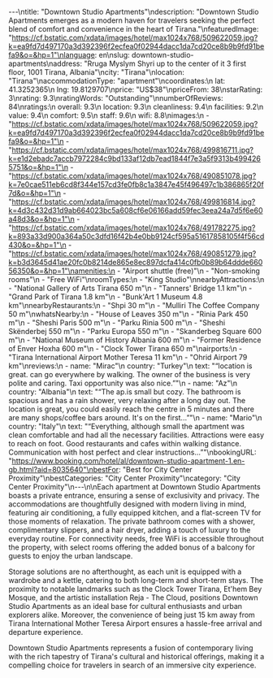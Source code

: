 ---\ntitle: "Downtown Studio Apartments"\ndescription: "Downtown Studio Apartments emerges as a modern haven for travelers seeking the perfect blend of comfort and convenience in the heart of Tirana."\nfeaturedImage: "https://cf.bstatic.com/xdata/images/hotel/max1024x768/509622059.jpg?k=ea9fd7d497170a3d392396f2ecfea0f02944dacc1da7cd20ce8b9b9fd91befa9&o=&hp=1"\nlanguage: en\nslug: downtown-studio-apartments\naddress: "Rruga Myslym Shyri up to the center of it 3 first floor, 1001 Tirana, Albania"\ncity: "Tirana"\nlocation: "Tirana"\naccommodationType: "apartment"\ncoordinates:\n  lat: 41.3252365\n  lng: 19.8129707\nprice: "US$38"\npriceFrom: 38\nstarRating: 3\nrating: 9.3\nratingWords: "Outstanding"\nnumberOfReviews: 84\nratings:\n  overall: 9.3\n  location: 9.3\n  cleanliness: 9.4\n  facilities: 9.2\n  value: 9.4\n  comfort: 9.5\n  staff: 9.6\n  wifi: 8.8\nimages:\n  - "https://cf.bstatic.com/xdata/images/hotel/max1024x768/509622059.jpg?k=ea9fd7d497170a3d392396f2ecfea0f02944dacc1da7cd20ce8b9b9fd91befa9&o=&hp=1"\n  - "https://cf.bstatic.com/xdata/images/hotel/max1024x768/499816711.jpg?k=e1d2ebadc7accb7972284c9bd133af12db7ead1844f7e3a5f9313b4994265751&o=&hp=1"\n  - "https://cf.bstatic.com/xdata/images/hotel/max1024x768/490851078.jpg?k=7e0cae511eb6cd8f344e157cd3fe0fb8c1a3847e45f496497c1b386865f20f7d&o=&hp=1"\n  - "https://cf.bstatic.com/xdata/images/hotel/max1024x768/499816814.jpg?k=4d3c432d31d9ab664023bc5a608cf6e06166add59fec3eea24a7d5f6e60a48d3&o=&hp=1"\n  - "https://cf.bstatic.com/xdata/images/hotel/max1024x768/491782275.jpg?k=893a33d900a364a50c3dfd16f42b4e0bb9124cf595a51617858105f4f56cd430&o=&hp=1"\n  - "https://cf.bstatic.com/xdata/images/hotel/max1024x768/490851279.jpg?k=b3d3645d41ae20fc0b8214de865e8ec897dcfa414c0fb0b89b64ddde66056350&o=&hp=1"\namenities:\n  - "Airport shuttle (free)"\n  - "Non-smoking rooms"\n  - "Free WiFi"\nroomTypes:\n  - "King Studio"\nnearbyAttractions:\n  - "National Gallery of Arts Tirana 650 m"\n  - "Tanners' Bridge 1.1 km"\n  - "Grand Park of Tirana 1.8 km"\n  - "Bunk'Art 1 Museum 4.8 km"\nnearbyRestaurants:\n  - "Shpi 30 m"\n  - "Mulliri The Coffee Company 50 m"\nwhatsNearby:\n  - "House of Leaves 350 m"\n  - "Rinia Park 450 m"\n  - "Sheshi Paris 500 m"\n  - "Parku Rinia 500 m"\n  - "Sheshi Skënderbej 550 m"\n  - "Parku Europa 550 m"\n  - "Skanderbeg Square 600 m"\n  - "National Museum of History Albania 600 m"\n  - "Former Residence of Enver Hoxha 600 m"\n  - "Clock Tower Tirana 650 m"\nairports:\n  - "Tirana International Airport Mother Teresa 11 km"\n  - "Ohrid Airport 79 km"\nreviews:\n  - name: "Mirac"\n    country: "Turkey"\n    text: "“location is great. can go everywhere by walking. The owner of the business is very polite and caring. Taxi opportunity was also nice.”"\n  - name: "Az"\n    country: "Albania"\n    text: "“The ap.is small but cozy. The bathroom is spacious and has a rain shower, very relaxing after a long day out. The location is great, you could easily reach the centre in 5 minutes and there are many shops/coffee bars around. It's on the first...”"\n  - name: "Mario"\n    country: "Italy"\n    text: "“Everything, although small the apartment was clean comfortable and had all the necessary facilities. Attractions were easy to reach on foot. Good restaurants and cafes within walking distance. Communication with host perfect and clear instructions...”"\nbookingURL: "https://www.booking.com/hotel/al/downtown-studio-apartment-1.en-gb.html?aid=8035640"\nbestFor: "Best for City Center Proximity"\nbestCategories: "City Center Proximity"\ncategory: "City Center Proximity"\n---\n\nEach apartment at Downtown Studio Apartments boasts a private entrance, ensuring a sense of exclusivity and privacy. The accommodations are thoughtfully designed with modern living in mind, featuring air conditioning, a fully equipped kitchen, and a flat-screen TV for those moments of relaxation. The private bathroom comes with a shower, complimentary slippers, and a hair dryer, adding a touch of luxury to the everyday routine. For connectivity needs, free WiFi is accessible throughout the property, with select rooms offering the added bonus of a balcony for guests to enjoy the urban landscape.

Storage solutions are no afterthought, as each unit is equipped with a wardrobe and a kettle, catering to both long-term and short-term stays. The proximity to notable landmarks such as the Clock Tower Tirana, Et'hem Bey Mosque, and the artistic installation Reja - The Cloud, positions Downtown Studio Apartments as an ideal base for cultural enthusiasts and urban explorers alike. Moreover, the convenience of being just 15 km away from Tirana International Mother Teresa Airport ensures a hassle-free arrival and departure experience.

Downtown Studio Apartments represents a fusion of contemporary living with the rich tapestry of Tirana's cultural and historical offerings, making it a compelling choice for travelers in search of an immersive city experience.